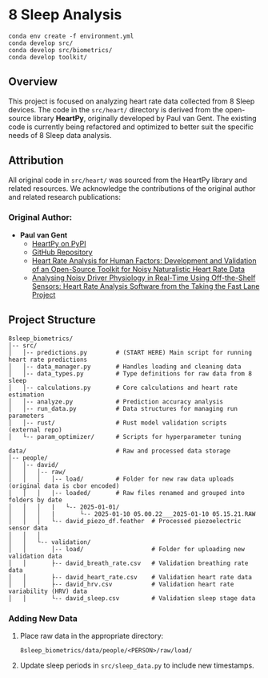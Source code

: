 # 8 Sleep Analysis

```
conda env create -f environment.yml
conda develop src/
conda develop src/biometrics/
conda develop toolkit/
```

## Overview

This project is focused on analyzing heart rate data collected from 8 Sleep devices. The code in the `src/heart/`
directory is derived from the open-source library **HeartPy**, originally developed by Paul van Gent. The existing code
is currently being refactored and optimized to better suit the specific needs of 8 Sleep data analysis.

## Attribution

All original code in `src/heart/` was sourced from the HeartPy library and related resources. We acknowledge the
contributions of the original author and related research publications:

### Original Author:

- **Paul van Gent**
    - [HeartPy on PyPI](https://pypi.org/project/heartpy/)
    - [GitHub Repository](https://github.com/paulvangentcom/heartrate_analysis_python)
    - [Heart Rate Analysis for Human Factors: Development and Validation of an Open-Source Toolkit for Noisy Naturalistic Heart Rate Data](https://www.researchgate.net/publication/325967542_Heart_Rate_Analysis_for_Human_Factors_Development_and_Validation_of_an_Open_Source_Toolkit_for_Noisy_Naturalistic_Heart_Rate_Data)
    - [Analysing Noisy Driver Physiology in Real-Time Using Off-the-Shelf Sensors: Heart Rate Analysis Software from the Taking the Fast Lane Project](https://www.researchgate.net/publication/328654252_Analysing_Noisy_Driver_Physiology_Real-Time_Using_Off-the-Shelf_Sensors_Heart_Rate_Analysis_Software_from_the_Taking_the_Fast_Lane_Project?channel=doi&linkId=5bdab2c84585150b2b959d13&showFulltext=true)


## Project Structure

```
8sleep_biometrics/
│-- src/
│   │-- predictions.py        # (START HERE) Main script for running heart rate predictions
│   │-- data_manager.py       # Handles loading and cleaning data
│   │-- data_types.py         # Type definitions for raw data from 8 sleep
│   │-- calculations.py       # Core calculations and heart rate estimation
│   │-- analyze.py            # Prediction accuracy analysis
│   │-- run_data.py           # Data structures for managing run parameters
│   │-- rust/                 # Rust model validation scripts (external repo)
│   └-- param_optimizer/      # Scripts for hyperparameter tuning

data/                         # Raw and processed data storage
│-- people/
│   │-- david/
│   │   │-- raw/
│   │   │   │-- load/         # Folder for new raw data uploads (original data is cbor encoded)
│   │   │   |-- loaded/       # Raw files renamed and grouped into folders by date
│   │   │   |   └-- 2025-01-01/       
│   │   │   |       └-- 2025-01-10 05.00.22___2025-01-10 05.15.21.RAW       
│   │   │   └-- david_piezo_df.feather  # Processed piezoelectric sensor data
│   │   │
│   │   └-- validation/
│   │       │-- load/                   # Folder for uploading new validation data
│   │       ├-- david_breath_rate.csv   # Validation breathing rate data
│   │       ├-- david_heart_rate.csv    # Validation heart rate data
│   │       ├-- david_hrv.csv           # Validation heart rate variability (HRV) data
│   │       └-- david_sleep.csv         # Validation sleep stage data
```


### Adding New Data

1. Place raw data in the appropriate directory:
   ```
   8sleep_biometrics/data/people/<PERSON>/raw/load/
   ```

2. Update sleep periods in `src/sleep_data.py` to include new timestamps.




